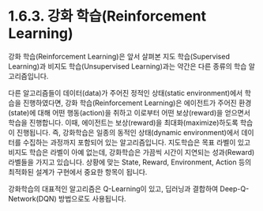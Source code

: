 # 1.6.3. 강화 학습(Reinforcement Learning)

강화 학습(Reinforcement Learning)은 앞서 살펴본 지도 학습(Supervised Learning)과 비지도 학습(Unsupervised Learning)과는 약간은 다른 종류의 학습 알고리즘입니다.

다른 알고리즘들이 데이터(data)가 주어진 정적인 상태(static environment)에서 학습을 진행하였다면, 강화 학습(Reinforcement Learning)은 에이전트가 주어진 환경(state)에 대해 어떤 행동(action)을 취하고 이로부터 어떤 보상(reward)을 얻으면서 학습을 진행합니다. 이때, 에이전트는 보상(reward)을 최대화(maximize)하도록 학습이 진행됩니다. 즉, 강화학습은 일종의 동적인 상태(dynamic environment)에서 데이터를 수집하는 과정까지 포함되어 있는 알고리즘입니다. 지도학습은 목표 라벨이 있고 비지도 학습은 라벨이 아예 없는데, 강화학습은 가끔씩 시간이 지연되는 성과(Reward) 라벨들을 가지고 있습니다. 상황에 맞는 State, Reward, Environment, Action 등의 최적화된 설계가 구현에서 중요한 항목이 됩니다.

강화학습의 대표적인 알고리즘은 Q-Learning이 있고, 딥러닝과 결합하여 Deep-Q-Network(DQN) 방법으로도 사용됩니다.
